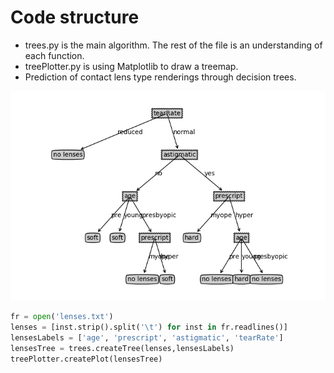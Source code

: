 # Code structure

* trees.py is the main algorithm. The rest of the file is an understanding of each function.
* treePlotter.py is using Matplotlib to draw a treemap.
* Prediction of contact lens type renderings through decision trees.

![image](https://github.com/juechen-zzz/Machine-Learning/blob/master/%E5%86%B3%E7%AD%96%E6%A0%91/Rendering.jpg)

```python
fr = open('lenses.txt')
lenses = [inst.strip().split('\t') for inst in fr.readlines()]
lensesLabels = ['age', 'prescript', 'astigmatic', 'tearRate']
lensesTree = trees.createTree(lenses,lensesLabels)
treePlotter.createPlot(lensesTree)
```

